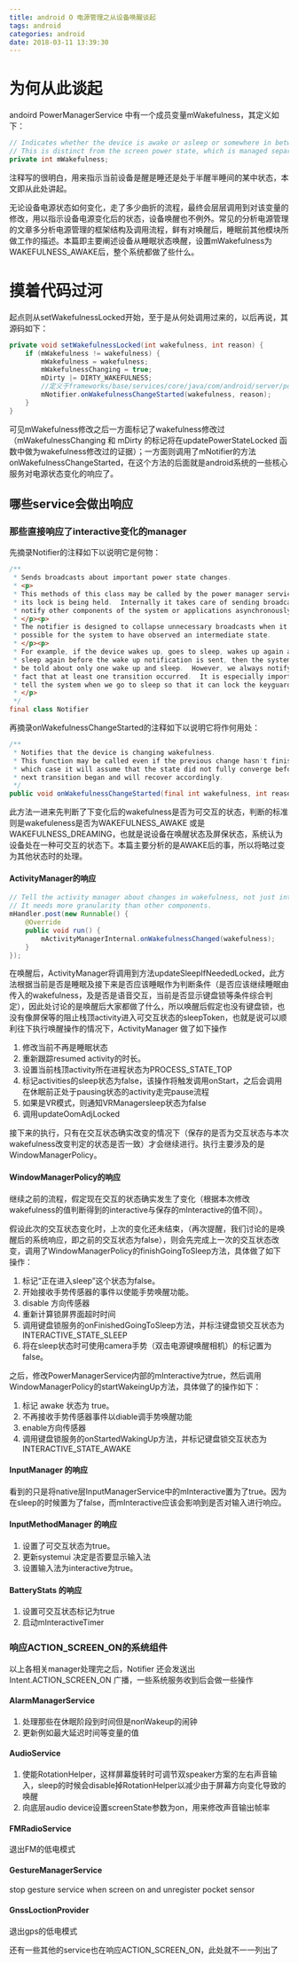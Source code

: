 ```yaml
---
title: android O 电源管理之从设备唤醒谈起
tags: android
categories: android
date: 2018-03-11 13:39:30
---
```


# 为何从此谈起
andoird PowerManagerService 中有一个成员变量mWakefulness，其定义如下：
```java
// Indicates whether the device is awake or asleep or somewhere in between.
// This is distinct from the screen power state, which is managed separately.
private int mWakefulness;
```
注释写的很明白，用来指示当前设备是醒是睡还是处于半醒半睡间的某中状态，本文即从此处讲起。

无论设备电源状态如何变化，走了多少曲折的流程，最终会层层调用到对该变量的修改，用以指示设备电源变化后的状态，设备唤醒也不例外。常见的分析电源管理的文章多分析电源管理的框架结构及调用流程，鲜有对唤醒后，睡眠前其他模块所做工作的描述。本篇即主要阐述设备从睡眠状态唤醒，设置mWakefulness为WAKEFULNESS_AWAKE后，整个系统都做了些什么。
<!--more-->
# 摸着代码过河
起点则从setWakefulnessLocked开始，至于是从何处调用过来的，以后再说，其源码如下：
```java
private void setWakefulnessLocked(int wakefulness, int reason) {
    if (mWakefulness != wakefulness) {
        mWakefulness = wakefulness;
        mWakefulnessChanging = true;
        mDirty |= DIRTY_WAKEFULNESS;
        //定义于frameworks/base/services/core/java/com/android/server/power/Notifier.java中
        mNotifier.onWakefulnessChangeStarted(wakefulness, reason);
    }
}
```
可见mWakefulness修改之后一方面标记了wakefulness修改过（mWakefulnessChanging 和 mDirty 的标记将在updatePowerStateLocked 函数中做为wakefulness修改过的证据）；一方面则调用了mNotifier的方法 onWakefulnessChangeStarted，在这个方法的后面就是android系统的一些核心服务对电源状态变化的响应了。
## 哪些service会做出响应
### 那些直接响应了interactive变化的manager
先摘录Notifier的注释如下以说明它是何物：

```java
/**
 * Sends broadcasts about important power state changes.
 * <p>
 * This methods of this class may be called by the power manager service while
 * its lock is being held.  Internally it takes care of sending broadcasts to
 * notify other components of the system or applications asynchronously.
 * </p><p>
 * The notifier is designed to collapse unnecessary broadcasts when it is not
 * possible for the system to have observed an intermediate state.
 * </p><p>
 * For example, if the device wakes up, goes to sleep, wakes up again and goes to
 * sleep again before the wake up notification is sent, then the system will
 * be told about only one wake up and sleep.  However, we always notify the
 * fact that at least one transition occurred.  It is especially important to
 * tell the system when we go to sleep so that it can lock the keyguard if needed.
 * </p>
 */
final class Notifier
```
再摘录onWakefulnessChangeStarted的注释如下以说明它将作何用处：
```java
/**
 * Notifies that the device is changing wakefulness.
 * This function may be called even if the previous change hasn't finished in
 * which case it will assume that the state did not fully converge before the
 * next transition began and will recover accordingly.
 */
public void onWakefulnessChangeStarted(final int wakefulness, int reason)
```
此方法一进来先判断了下变化后的wakefulness是否为可交互的状态，判断的标准则是wakefuleness是否为WAKEFULNESS_AWAKE 或是 WAKEFULNESS_DREAMING，也就是说设备在唤醒状态及屏保状态，系统认为设备处在一种可交互的状态下。本篇主要分析的是AWAKE后的事，所以将略过变为其他状态时的处理。

#### ActivityManager的响应
```java
// Tell the activity manager about changes in wakefulness, not just interactivity.
// It needs more granularity than other components.
mHandler.post(new Runnable() {
    @Override
    public void run() {
        mActivityManagerInternal.onWakefulnessChanged(wakefulness);
    }
});
```
在唤醒后，ActivityManager将调用到方法updateSleepIfNeededLocked，此方法根据当前是否是睡眠及接下来是否应该睡眠作为判断条件（是否应该继续睡眠由传入的wakefulness，及是否是语音交互，当前是否显示键盘锁等条件综合判定），因此处讨论的是唤醒后大家都做了什么，所以唤醒后假定也没有键盘锁，也没有像屏保等的阻止栈顶activity进入可交互状态的sleepToken，也就是说可以顺利往下执行唤醒操作的情况下，ActivityManager 做了如下操作
1. 修改当前不再是睡眠状态
2. 重新跟踪resumed activity的时长。
3. 设置当前栈顶activity所在进程状态为PROCESS_STATE_TOP
4. 标记activities的sleep状态为false，该操作将触发调用onStart，之后会调用在休眠前正处于pausing状态的activity走完pause流程
5. 如果是VR模式，则通知VRManagersleep状态为false
6. 调用updateOomAdjLocked

接下来的执行，只有在交互状态确实改变的情况下（保存的是否为交互状态与本次wakefulness改变判定的状态是否一致）才会继续进行。执行主要涉及的是WindowManagerPolicy。

#### WindowManagerPolicy的响应
继续之前的流程，假定现在交互的状态确实发生了变化（根据本次修改wakefulness的值判断得到的interactive与保存的mInteractive的值不同）。

假设此次的交互状态变化时，上次的变化还未结束，（再次提醒，我们讨论的是唤醒后的系统响应，即之前的交互状态为false），则会先完成上一次的交互状态改变，调用了WindowManagerPolicy的finishGoingToSleep方法，具体做了如下操作：
1. 标记“正在进入sleep”这个状态为false。
2. 开始接收手势传感器的事件以使能手势唤醒功能。
3. disable 方向传感器
4. 重新计算锁屏界面超时时间
5. 调用键盘锁服务的onFinishedGoingToSleep方法，并标注键盘锁交互状态为INTERACTIVE_STATE_SLEEP
6. 将在sleep状态时可使用camera手势（双击电源键唤醒相机）的标记置为false。

之后，修改PowerManagerService内部的mInteractive为true，然后调用WindowManagerPolicy的startWakeingUp方法，具体做了的操作如下：
1. 标记 awake 状态为 true。
2. 不再接收手势传感器事件以diable调手势唤醒功能
3. enable方向传感器
4. 调用键盘锁服务的onStartedWakingUp方法，并标记键盘锁交互状态为INTERACTIVE_STATE_AWAKE

#### InputManager 的响应
看到的只是将native层InputManagerService中的mInteractive置为了true。因为在sleep的时候置为了false，而mInteractive应该会影响到是否对输入进行响应。

#### InputMethodManager 的响应
1. 设置了可交互状态为true。
2. 更新systemui 决定是否要显示输入法
3. 设置输入法为interactive为true。

#### BatteryStats 的响应
1. 设置可交互状态标记为true
2. 启动mInteractiveTimer

### 响应ACTION_SCREEN_ON的系统组件
以上各相关manager处理完之后，Notifier 还会发送出Intent.ACTION_SCREEN_ON 广播，一些系统服务收到后会做一些操作
#### AlarmManagerService
1. 处理那些在休眠阶段到时间但是nonWakeup的闹钟
2. 更新例如最大延迟时间等变量的值
#### AudioService
1. 使能RotationHelper，这样屏幕旋转时可调节双speaker方案的左右声音输入，sleep的时候会disable掉RotationHelper以减少由于屏幕方向变化导致的唤醒
2. 向底层audio device设置screenState参数为on，用来修改声音输出帧率
#### FMRadioService
退出FM的低电模式
#### GestureManagerService
stop gesture service when screen on and unregister pocket sensor
#### GnssLoctionProvider
退出gps的低电模式

还有一些其他的service也在响应ACTION_SCREEN_ON，此处就不一一列出了
